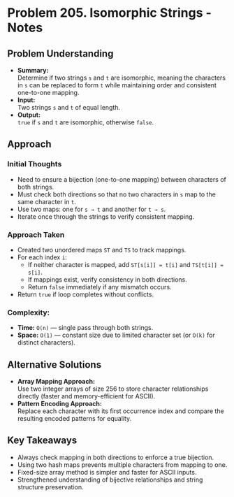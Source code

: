 # Problem 205. Isomorphic Strings - Notes

## Problem Understanding
- **Summary:**  
  Determine if two strings `s` and `t` are isomorphic, meaning the characters in `s` can be replaced to form `t` while maintaining order and consistent one-to-one mapping.
- **Input:**  
  Two strings `s` and `t` of equal length.
- **Output:**  
  `true` if `s` and `t` are isomorphic, otherwise `false`.

## Approach
### Initial Thoughts
- Need to ensure a bijection (one-to-one mapping) between characters of both strings.
- Must check both directions so that no two characters in `s` map to the same character in `t`.
- Use two maps: one for `s → t` and another for `t → s`.
- Iterate once through the strings to verify consistent mapping.

### Approach Taken
- Created two unordered maps `ST` and `TS` to track mappings.
- For each index `i`:
  - If neither character is mapped, add `ST[s[i]] = t[i]` and `TS[t[i]] = s[i]`.
  - If mappings exist, verify consistency in both directions.
  - Return `false` immediately if any mismatch occurs.
- Return `true` if loop completes without conflicts.

### Complexity:
- **Time:** `O(n)` — single pass through both strings.  
- **Space:** `O(1)` — constant size due to limited character set (or `O(k)` for distinct characters).

<!-- ## Challenges
### Obstacles Faced
- 
### Edge Cases
-  -->

## Alternative Solutions
- **Array Mapping Approach:**  
  Use two integer arrays of size 256 to store character relationships directly (faster and memory-efficient for ASCII).
- **Pattern Encoding Approach:**  
  Replace each character with its first occurrence index and compare the resulting encoded patterns for equality.

## Key Takeaways
- Always check mapping in both directions to enforce a true bijection.
- Using two hash maps prevents multiple characters from mapping to one.
- Fixed-size array method is simpler and faster for ASCII inputs.
- Strengthened understanding of bijective relationships and string structure preservation.
